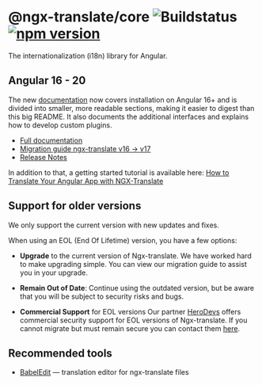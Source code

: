 # @ngx-translate/core ![Buildstatus](https://github.com/ngx-translate/core/actions/workflows/ngx-translate-test.yml/badge.svg) [![npm version](https://badge.fury.io/js/%40ngx-translate%2Fcore.svg)](https://badge.fury.io/js/%40ngx-translate%2Fcore)

The internationalization (i18n) library for Angular.
<br/>

## Angular 16 - 20

The new [documentation](https://ngx-translate.org/) now covers installation on
Angular 16+ and is divided into smaller, more readable sections, making it
easier to digest than this big README. It also documents the additional
interfaces and explains how to develop custom plugins.

- [Full documentation](https://ngx-translate.org)
- [Migration guide ngx-translate v16 -> v17](https://ngx-translate.org/getting-started/migration-guide/)
- [Release Notes](https://github.com/ngx-translate/core/releases)

In addition to that, a getting started tutorial is available here: 
[How to Translate Your Angular App with NGX-Translate](https://www.codeandweb.com/babeledit/tutorials/how-to-translate-your-angular-app-with-ngx-translate)

## Support for older versions

We only support the current version with new updates and fixes.

When using an EOL (End Of Lifetime) version, you have a few options:

- **Upgrade** to the current version of Ngx-translate. We have worked hard to make upgrading simple. You can view our migration guide to assist you in your upgrade.

- **Remain Out of Date**: Continue using the outdated version, but be aware that you will be subject to security risks and bugs.

- **Commercial Support** for EOL versions Our partner [HeroDevs](https://www.herodevs.com/support/nes-angular?utm_source=ngx-translate&utm_medium=referral&utm_campaign=angular_support_link&utm_id=NgxTranslateReferral) offers commercial security support for EOL versions of Ngx-translate. If you cannot migrate but must remain secure you can contact them [here](https://www.herodevs.com/support/nes-angular?utm_source=ngx-translate&utm_medium=referral&utm_campaign=angular_support_link&utm_id=NgxTranslateReferral).

## Recommended tools

- [BabelEdit](https://www.codeandweb.com/babeledit) — translation editor for ngx-translate files
